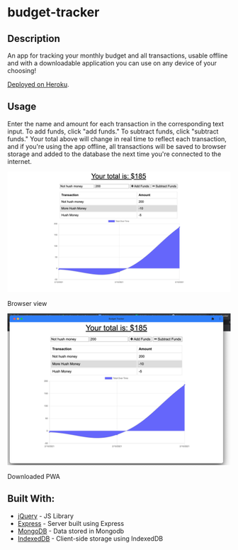 # budget-tracker


## Description

An app for tracking your monthly budget and all transactions, usable offline and with a downloadable application you can use on any device of your choosing!

[Deployed on Heroku](https://budget-pal.herokuapp.com/).

## Usage


Enter the name and amount for each transaction in the corresponding text input. To add funds, click "add funds." To subtract funds, click "subtract funds." Your total above will change in real time to reflect each transaction, and if you're using the app offline, all transactions will be saved to browser storage and added to the database the next time you're connected to the internet.

![Despensa Landing Page](/images/browser.png?raw=true "Browser")

Browser view

![Add Food](/images/pwa.png?raw=true "Downloaded PWA")

Downloaded PWA


## Built With:

* [jQuery](https://jquery.com/) - JS Library
* [Express](https://www.npmjs.com/package/express) - Server built using Express
* [MongoDB](https://www.mongodb.com/) - Data stored in Mongodb
* [IndexedDB](https://developer.mozilla.org/en-US/docs/Web/API/IndexedDB_API) - Client-side storage using IndexedDB

